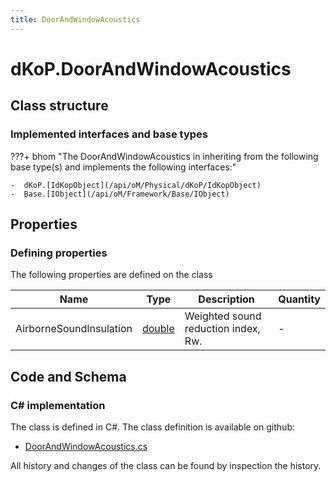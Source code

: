 ```yaml
---
title: DoorAndWindowAcoustics
---
```


# dKoP.DoorAndWindowAcoustics



## Class structure

### Implemented interfaces and base types

???+ bhom "The DoorAndWindowAcoustics in inheriting from the following base type(s) and implements the following interfaces:"

    -  dKoP.[IdKopObject](/api/oM/Physical/dKoP/IdKopObject)
    -  Base.[IObject](/api/oM/Framework/Base/IObject)


## Properties



### Defining properties

The following properties are defined on the class

| Name             | Type             | Description      | Quantity         |
|------------------|------------------|------------------|------------------|
| AirborneSoundInsulation | [double](https://learn.microsoft.com/en-us/dotnet/api/System.Double?view=netstandard-2.0) | Weighted sound reduction index, Rw. | - |


## Code and Schema

### C# implementation

The class is defined in C#. The class definition is available on github:

- [DoorAndWindowAcoustics.cs](https://github.com/BHoM/dKoP_Toolkit/blob/develop/dKoP_oM/Geometry/Openings/DoorAndWindowAcoustics.cs)

All history and changes of the class can be found by inspection the history.
